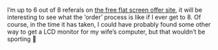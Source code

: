 I&#8217;m up to 6 out of 8 referals on <a href="http://www.FreeFlatScreens.com/?r=13882371" target="_blank">the free flat screen offer site</a>, it will be interesting to see what the &#8216;order&#8217; process is like if I ever get to 8. Of course, in the time it has taken, I could have probably found some other way to get a LCD monitor for my wife&#8217;s computer, but that wouldn&#8217;t be sporting 🙂